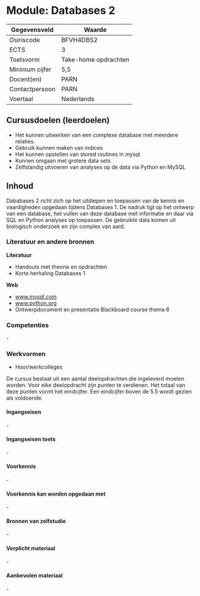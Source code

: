 # Module: Databases 2

| Gegevensveld  | Waarde |
| ------------- | ------------- |
| Osiriscode  | BFVH4DBS2  |
| ECTS  | 3 |
| Toetsvorm  | Take-home opdrachten |
| Minimum cijfer  | 5,5 |
| Docent(en)  | PARN |
| Contactpersoon  | PARN |
| Voertaal  | Nederlands |

## Cursusdoelen (leerdoelen)

- Het kunnen uitwerken van een complexe database met meerdere relaties.
- Gebruik kunnen maken van indices
- Het kunnen opstellen van stored routines in mysql
- Kunnen omgaan met grotere data sets
- Zelfstandig uitvoeren van analyses op de data via Python en MySQL

## Inhoud

Dababases 2 richt zich op het uitdiepen en toepassen van de kennis en vaardigheden opgedaan tijdens Databases 1. De nadruk ligt op het ontwerp van een database, het vullen van deze database met informatie en daar via SQL en Python analyses op toepassen. De gebruikte data komen uit biologisch onderzoek en zijn complex van aard.

### Literatuur en andere bronnen

**Literatuur**  
- Handouts met theorie en opdrachten
- Korte herhaling Databases 1

**Web**
- www.mysql.com
- www.python.org
- Ontwerpdocument en presentatie Blackboard course thema 6

### Competenties
\-

### Werkvormen  
- Hoor/werkcolleges

De cursus bestaat uit een aantal deelopdrachten die ingeleverd moeten worden. Voor elke deelopdracht zijn punten te verdienen. Het totaal van deze punten vormt het eindcijfer. Een eindcijfer boven de 5.5 wordt gezien als voldoende.

#### Ingangseisen 
\- 

#### Ingangseisen toets
\- 

#### Voorkennis
\-

#### Voorkennis kan worden opgedaan met
\-

#### Bronnen van zelfstudie
\-

#### Verplicht materiaal
\-

#### Aanbevolen materiaal
\-

